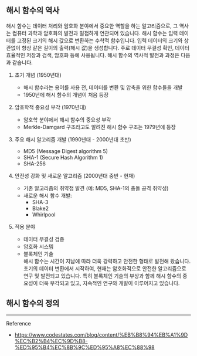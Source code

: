 ## 해시 함수의 역사
해시 함수는 데이터 처리와 암호화 분야에서 중요한 역할을 하는 알고리즘으로, 그 역사는 컴퓨터 과학과 암호화의 발전과 밀접하게 연관되어 있습니다. 
해시 함수는 입력 데이터를 고정된 크기의 해시 값으로 변환하는 수학적 함수입니다. 입력 데이터의 크기와 상관없이 항상 같은 길이의 출력(해시 값)을 생성합니다. 주로 데이터 무결성 확인, 데이터 효율적인 저장과 검색, 암호화 등에 사용됩니다.
해시 함수의 역사적 발전과 과정은 다음과 같습니다.
1. 초기 개념 (1950년대)
    * 해시 함수라는 용어를 사용 전, 데이터를 변환 및 압축을 위한 함수들을 개발
    * 1950년에 해시 함수의 개념이 처음 등장

2. 암호학적 중요성 부각 (1970년대)
    * 암호학 분야에서 해시 함수의 중요성 부각
    * Merkle-Damgard 구조라고도 알려진 해시 함수 구조는 1979년에 등장
3. 주요 해시 알고리즘 개발 (1990년대 - 2000년대 초반)
    * MD5 (Message Digest algorithm 5)
    * SHA-1 (Secure Hash Algorithm 1)
    * SHA-256
4. 안전성 강화 및 새로운 알고리즘 (2000년대 중반 - 현재)
    * 기존 알고리즘의 취약점 발견 (예: MD5, SHA-1의 충돌 공격 취약성)
    * 새로운 해시 함수 개발:
      * SHA-3
      * Blake2
      * Whirlpool
5. 적용 분야
    * 데이터 무결성 검증
    * 암호화 시스템
    * 블록체인 기술         
해시 함수는 시간이 지남에 따라 더욱 강력하고 안전한 형태로 발전해 왔습니다. 초기의 데이터 변환에서 시작하여, 현재는 암호화적으로 안전한 알고리즘으로 연구 및 발전되고 있습니다. 특히 블록체인 기술의 부상과 함께 해시 함수의 중요성이 더욱 부각되고 있고, 지속적인 연구와 개발이 이루어지고 있습니다.


## 해시 함수의 정의

***
Reference
* https://www.codestates.com/blog/content/%EB%B8%94%EB%A1%9D%EC%B2%B4%EC%9D%B8-%ED%95%B4%EC%8B%9C%ED%95%A8%EC%88%98